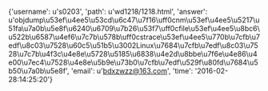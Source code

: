 {'username': u's0203', 'path': u'wd1218/1218.html', 'answer': u'objdump\u53ef\u4ee5\u53cd\u6c47\u7f16\uff0cnm\u53ef\u4ee5\u5217\u51fa\u7a0b\u5e8f\u6240\u6709\u7b26\u53f7\uff0cfile\u53ef\u4ee5\u8bc6\u522b\u6587\u4ef6\u7c7b\u578b\uff0cstrace\u53ef\u4ee5\u770b\u7cfb\u7edf\u8c03\u7528\u60c5\u51b5\u3002Linux\u7684\u7cfb\u7edf\u8c03\u7528\u7c7b\u4f3c\u4e8e\u5728\u5185\u6838\u4e2d\u8bbe\u7f6e\u4e86\u4e00\u7ec4\u7528\u4e8e\u5b9e\u73b0\u7cfb\u7edf\u529f\u80fd\u7684\u5b50\u7a0b\u5e8f', 'email': u'bdxzwzz@163.com', 'time': '2016-02-28:14:25:20'}